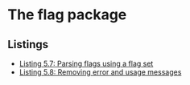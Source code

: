 # The flag package

## Listings

- [Listing 5.7: Parsing flags using a flag set](../../../all-listings/05-structuring-command-line-programs/07-parsing-flags-using-a-flag-set.md)
- [Listing 5.8: Removing error and usage messages](../../../all-listings/05-structuring-command-line-programs/08-removing-error-and-usage-messages.md)
